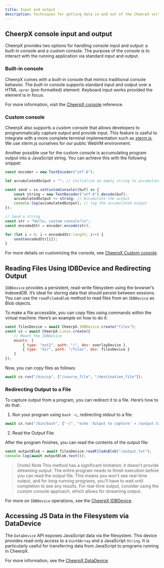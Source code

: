 ```yaml
---
title: Input and output
description: Techniques for getting data in and out of the CheerpX virtual machine
---
```


## CheerpX console input and output

CheerpX provides two options for handling console input and output: a _built-in_ console and a _custom_ console. The purpose of the console is to interact with the running application via standard input and output.

### Built-in console

CheerpX comes with a _built-in_ console that mimics traditional console behavior. The _built-in_ console supports standard input and output over a HTML `<pre>` (pre-formatted) element. Keyboard input works provided the element is in focus.

For more information, visit the [CheerpX console] reference.

### Custom console

CheerpX also supports a _custom_ console that allows developers to programmatically capture output and provide input. This feature is useful to integrate with a more complete terminal implementation such as [xterm.js]. We use xterm.js ourselves for our public WebVM environment.

Another possible use for the custom console is accumulating program output into a JavaScript string. You can achieve this with the following snippet:

```js
const encoder = new TextEncoder("utf-8");

let accumulatedOutput = ""; // Initialize an empty string to accumulate output

const send = cx.setCustomConsole((buf) => {
	const string = new TextDecoder("utf-8").decode(buf);
	accumulatedOutput += string; // Accumulate the output
	console.log(accumulatedOutput); // log the accumulated output
});

// Send a string
const str = "Hello, custom console!\n";
const encodedStr = encoder.encode(str);

for (let i = 0; i < encodedStr.length; i++) {
	send(encodedStr[i]);
}
```

For more details on customizing the console, see [CheerpX Custom console].

## Reading Files Using IDBDevice and Redirecting Output

`IDBDevice` provides a persistent, read-write filesystem using the browser’s IndexedDB. It’s ideal for storing data that should persist between sessions. You can use the `readFileAsBlob` method to read files from an `IDBDevice` as Blob objects.

To make a file accessible, you can copy files using commands within the virtual machine. Here’s an example on how to do it:

```js
const filesDevice = await CheerpX.IDBDevice.create("files");
const cx = await CheerpX.Linux.create({
	// Mount the IDBDevice
	mounts: [
		{ type: "ext2", path: "/", dev: overlayDevice },
		{ type: "dir", path: "/files", dev: filesDevice }
	]
});
```

Now, you can copy files as follows:

```js
await cx.run("/bin/cp", ["/source_file", "/destination_file"]);
```

### Redirecting Output to a File

To capture output from a program, you can redirect it to a file. Here’s how to do that:

1. Run your program using `bash -c`, redirecting stdout to a file:

```js
await cx.run("/bin/bash", ["-c", "echo 'Output to capture' > /output.txt"]);
```

2. Read the Output File:

After the program finishes, you can read the contents of the output file:

```js
const outputBlob = await filesDevice.readFileAsBlob("/output.txt");
console.log(await outputBlob.text());
```

> [!note] Note
> This method has a significant limitation: it doesn't provide streaming output. The entire program needs to finish execution before you can read the output file. This means you won't see real-time output, and for long-running programs, you'll have to wait until completion to see any results. For real-time output, consider using the _custom_ console approach, which allows for streaming output.

For more on `IDBDevice` operations, see the [CheerpX IDBDevice].

## Accessing JS Data in the Filesystem via DataDevice

The `DataDevice` API exposes JavaScript data via the filesystem. This device provides read-only access to a `Uint8Array` and a JavaScript `String`. It is particularly useful for transferring data from JavaScript to programs running in CheerpX.

For more information, see the [CheerpX DataDevice].

[CheerpX documentations]: https://cheerpx.io/docs/overview
[CheerpX console]: https://cheerpx.io/docs/reference/CheerpX-Linux-setConsole
[CheerpX Custom console]: https://cheerpx.io/docs/reference/CheerpX-Linux-setCustomConsole
[CheerpX DataDevice]: https://cheerpx.io/docs/guides/File-System-support#datadevice
[CheerpX IDBDevice]: https://cheerpx.io/docs/guides/File-System-support#idbdevice
[Frequently Asked Questions]: https://cheerpx.io/docs/faq
[xterm.js]: https://xtermjs.org/
